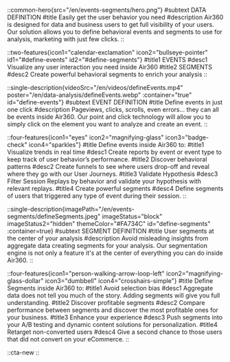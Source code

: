 ::common-hero{src="/en/events-segments/hero.png"}
#subtext
DATA DEFINITION
#title
Easily get the user behavior you need 
#description
Air360 is designed for data and business users to get full visibility of your users. Our solution allows you to define behavioral events and segments to use for analysis, marketing with just few clicks.
::

::two-features{icon1="calendar-exclamation" icon2="bullseye-pointer" id1="#define-events" id2="#define-segments"}
#title1
EVENTS
#desc1
Visualize any user interaction you need inside Air360
#title2
SEGMENTS
#desc2
Create powerful behavioral segments to enrich your analysis
::

::single-description{videoSrc="/en/videos/defineEvents.mp4" poster="/en/data-analysis/defineEvents.webp" :container="true" id="define-events"}
#subtext
EVENT DEFINITION
#title
Define events in just one click
#description
Pageviews, clicks, scrolls, even errors... they can all be events inside Air360. 
Our point and click technology will allow you to simply click on the element you want to analyze and create an event. 
::

::four-features{icon1="eyes" icon2="magnifying-glass" icon3="badge-check" icon4="sparkles"}
#title
Define events inside Air360 to:
#title1
Visualize trends in real time 
#desc1
Create reports by event or event type to keep track of user behavior’s performance.
#title2
Discover behavioral patterns
#desc2
Create funnels to see where users drop-off and reveal where they go with our User Journeys.
#title3
Validate Hypothesis
#desc3
Filter Session Replays by behavior and validate your hypothesis with relevant replays.
#title4
Create powerful segments
#desc4
Define segments of users that triggered any type of event during their session.
::

::single-description{imagePath="/en/events-segments/defineSegments.jpeg" imageStatus="block" imageStatus2="hidden" themeColor="#FA734C" id="define-segments" :container=true}
#subtext
SEGMENT DEFINITION
#title
User segments at the center of your analysis
#description
Avoid misleading insights from aggregate data creating segments for your analysis. Our segmentation engine is not only a feature  it's at the center of everything you can do inside Air360.
::

::four-features{icon1="person-walking-arrow-loop-left" icon2="magnifying-glass-dollar" icon3="dumbbell" icon4="crosshairs-simple"}
#title
Define Segments inside Air360 to: 
#title1
Avoid selection bias 
#desc1
Aggregate data does not tell you much of the story. Adding segments will give you full understanding.
#title2
Discover profitable segments
#desc2
Compare performance between segments and discover the most profitable ones for your business.
#title3
Enhance your experience
#desc3
Push segments into your A/B testing and dynamic content solutions for personalization.
#title4
Retarget non-converted users
#desc4
Give a second chance to those users that did not convert on your eCommerce.
::

::cta-new
::